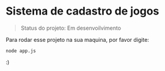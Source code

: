 <h1>Sistema de cadastro de jogos</h1>

> Status do projeto: Em desenvoilvimento

Para rodar esse projeto na sua maquina, por favor digite:

```
node app.js
```
:)
